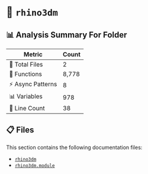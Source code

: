 # 📁 `rhino3dm`

## 📊 Analysis Summary For Folder

| Metric | Count |
|--------|-------|
| 📁 Total Files | 2 |
| 🔧 Functions | 8,778 |
| ⚡ Async Patterns | 8 |
| 📊 Variables | 978 |
| 🔢 Line Count | 38 |


## 📋 Files

This section contains the following documentation files:

- [`rhino3dm`](./rhino3dm.md)
- [`rhino3dm.module`](./rhino3dm.module.md)